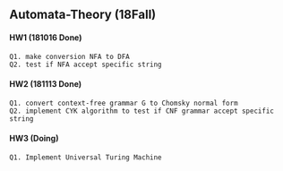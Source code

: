 ## Automata-Theory (18Fall)


#### HW1 (181016 Done)  
	Q1. make conversion NFA to DFA  
	Q2. test if NFA accept specific string  

#### HW2 (181113 Done)
	Q1. convert context-free grammar G to Chomsky normal form
	Q2. implement CYK algorithm to test if CNF grammar accept specific string

#### HW3 (Doing)
	Q1. Implement Universal Turing Machine
